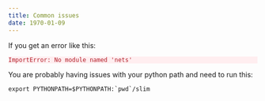 ```yaml
---
title: Common issues
date: 1970-01-09
---
```

If you get an error like this:


<div class="highlighter-rouge">
  <div class="highlight">
    <pre class="highlight" style="background-color: #ffeef0; color: #b31d28;"><code>ImportError: No module named 'nets'</code></pre>
  </div>
</div>

You are probably having issues with your python path and need to run this:
```
export PYTHONPATH=$PYTHONPATH:`pwd`/slim
```
